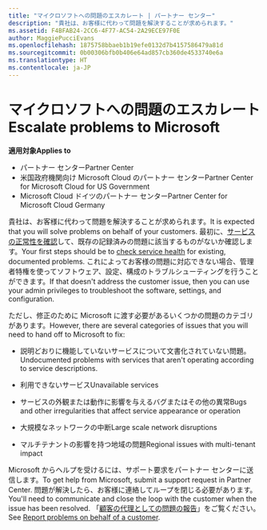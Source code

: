 ```yaml
---
title: "マイクロソフトへの問題のエスカレート | パートナー センター"
description: "貴社は、お客様に代わって問題を解決することが求められます。"
ms.assetid: F4BFAB24-2CC6-4F77-AC54-2A29ECE97F0E
author: MaggiePucciEvans
ms.openlocfilehash: 1875758bbaeb1b19efe0132d7b4157586479a81d
ms.sourcegitcommit: 0b00306bfb0b406e64ad857cb360de4533740e6a
ms.translationtype: HT
ms.contentlocale: ja-JP
---
```

# <a name="escalate-problems-to-microsoft"></a><span data-ttu-id="4cd7e-103">マイクロソフトへの問題のエスカレート</span><span class="sxs-lookup"><span data-stu-id="4cd7e-103">Escalate problems to Microsoft</span></span>

**<span data-ttu-id="4cd7e-104">適用対象</span><span class="sxs-lookup"><span data-stu-id="4cd7e-104">Applies to</span></span>**

-  <span data-ttu-id="4cd7e-105">パートナー センター</span><span class="sxs-lookup"><span data-stu-id="4cd7e-105">Partner Center</span></span>
-  <span data-ttu-id="4cd7e-106">米国政府機関向け Microsoft Cloud のパートナー センター</span><span class="sxs-lookup"><span data-stu-id="4cd7e-106">Partner Center for Microsoft Cloud for US Government</span></span>
-  <span data-ttu-id="4cd7e-107">Microsoft Cloud ドイツのパートナー センター</span><span class="sxs-lookup"><span data-stu-id="4cd7e-107">Partner Center for Microsoft Cloud Germany</span></span>

<span data-ttu-id="4cd7e-108">貴社は、お客様に代わって問題を解決することが求められます。</span><span class="sxs-lookup"><span data-stu-id="4cd7e-108">It is expected that you will solve problems on behalf of your customers.</span></span> <span data-ttu-id="4cd7e-109">最初に、[サービスの正常性を確認](check-service-health.md)して、既存の記録済みの問題に該当するものがないか確認します。</span><span class="sxs-lookup"><span data-stu-id="4cd7e-109">Your first steps should be to [check service health](check-service-health.md) for existing, documented problems.</span></span> <span data-ttu-id="4cd7e-110">これによってお客様の問題に対応できない場合、管理者特権を使ってソフトウェア、設定、構成のトラブルシューティングを行うことができます。</span><span class="sxs-lookup"><span data-stu-id="4cd7e-110">If that doesn't address the customer issue, then you can use your admin privileges to troubleshoot the software, settings, and configuration.</span></span>

<span data-ttu-id="4cd7e-111">ただし、修正のために Microsoft に渡す必要があるいくつかの問題のカテゴリがあります。</span><span class="sxs-lookup"><span data-stu-id="4cd7e-111">However, there are several categories of issues that you will need to hand off to Microsoft to fix:</span></span>

-   <span data-ttu-id="4cd7e-112">説明どおりに機能していないサービスについて文書化されていない問題。</span><span class="sxs-lookup"><span data-stu-id="4cd7e-112">Undocumented problems with services that aren't operating according to service descriptions.</span></span>

-   <span data-ttu-id="4cd7e-113">利用できないサービス</span><span class="sxs-lookup"><span data-stu-id="4cd7e-113">Unavailable services</span></span>

-   <span data-ttu-id="4cd7e-114">サービスの外観または動作に影響を与えるバグまたはその他の異常</span><span class="sxs-lookup"><span data-stu-id="4cd7e-114">Bugs and other irregularities that affect service appearance or operation</span></span>

-   <span data-ttu-id="4cd7e-115">大規模なネットワークの中断</span><span class="sxs-lookup"><span data-stu-id="4cd7e-115">Large scale network disruptions</span></span>

-   <span data-ttu-id="4cd7e-116">マルチテナントの影響を持つ地域の問題</span><span class="sxs-lookup"><span data-stu-id="4cd7e-116">Regional issues with multi-tenant impact</span></span>

<span data-ttu-id="4cd7e-117">Microsoft からヘルプを受けるには、サポート要求をパートナー センターに送信します。</span><span class="sxs-lookup"><span data-stu-id="4cd7e-117">To get help from Microsoft, submit a support request in Partner Center.</span></span> <span data-ttu-id="4cd7e-118">問題が解決したら、お客様に連絡してループを閉じる必要があります。</span><span class="sxs-lookup"><span data-stu-id="4cd7e-118">You'll need to communicate and close the loop with the customer when the issue has been resolved.</span></span> <span data-ttu-id="4cd7e-119">「[顧客の代理としての問題の報告](report-problems-on-behalf-of-a-customer.md)」をご覧ください。</span><span class="sxs-lookup"><span data-stu-id="4cd7e-119">See [Report problems on behalf of a customer](report-problems-on-behalf-of-a-customer.md).</span></span>

 

 



